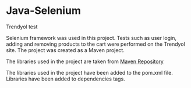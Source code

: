 # Java-Selenium
 Trendyol test
<p>Selenium framework was used in this project. Tests such as user login, adding and removing products to the cart were performed on the Trendyol site. The project was created as a Maven project.</p>
<p>The libraries used in the project are taken from <a href="https://mvnrepository.com/">Maven Repository</a></p>
<p>The libraries used in the project have been added to the pom.xml file. Libraries have been added to dependencies tags.</p>
